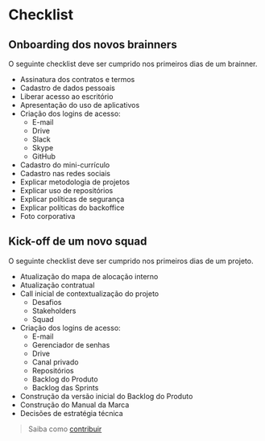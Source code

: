 # Checklist

## Onboarding dos novos brainners

O seguinte checklist deve ser cumprido nos primeiros dias de um brainner.

- Assinatura dos contratos e termos
- Cadastro de dados pessoais
- Liberar acesso ao escritório
- Apresentação do uso de aplicativos
- Criação dos logins de acesso:
  - E-mail
  - Drive
  - Slack
  - Skype
  - GitHub
- Cadastro do mini-currículo
- Cadastro nas redes sociais
- Explicar metodologia de projetos
- Explicar uso de repositórios
- Explicar políticas de segurança
- Explicar políticas do backoffice
- Foto corporativa

## Kick-off de um novo squad

O seguinte checklist deve ser cumprido nos primeiros dias de um projeto.

- Atualização do mapa de alocação interno
- Atualização contratual
- Call inicial de contextualização do projeto
  - Desafios
  - Stakeholders
  - Squad
- Criação dos logins de acesso:
  - E-mail
  - Gerenciador de senhas
  - Drive
  - Canal privado
  - Repositórios
  - Backlog do Produto
  - Backlog das Sprints
- Construção da versão inicial do Backlog do Produto
- Construção do Manual da Marca
- Decisões de estratégia técnica

> Saiba como [contribuir](/CONTRIB.md)

